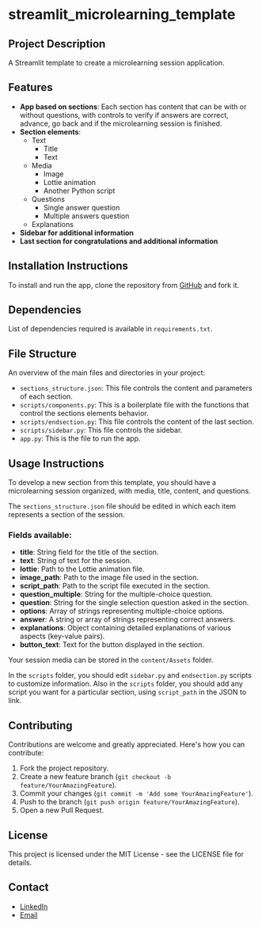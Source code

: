 # streamlit_microlearning_template

## Project Description
A Streamlit template to create a microlearning session application.

## Features
- **App based on sections**: Each section has content that can be with or without questions, with controls to verify if answers are correct, advance, go back and if the microlearning session is finished.
- **Section elements**:
  - Text
    - Title
    - Text
  - Media
    - Image
    - Lottie animation
    - Another Python script
  - Questions
    - Single answer question
    - Multiple answers question
  - Explanations
- **Sidebar for additional information**
- **Last section for congratulations and additional information**

## Installation Instructions
To install and run the app, clone the repository from [GitHub](https://github.com/benderpt/streamlit_microlearning_template) and fork it.

## Dependencies
List of dependencies required is available in `requirements.txt`.

## File Structure
An overview of the main files and directories in your project:

- `sections_structure.json`: This file controls the content and parameters of each section.
- `scripts/components.py`: This is a boilerplate file with the functions that control the sections elements behavior.
- `scripts/endsection.py`: This file controls the content of the last section.
- `scripts/sidebar.py`: This file controls the sidebar.
- `app.py`: This is the file to run the app.

## Usage Instructions
To develop a new section from this template, you should have a microlearning session organized, with media, title, content, and questions.

The `sections_structure.json` file should be edited in which each item represents a section of the session.

### Fields available:

- **title**: String field for the title of the section.
- **text**: String of text for the session.
- **lottie**: Path to the Lottie animation file.
- **image_path**: Path to the image file used in the section.
- **script_path**: Path to the script file executed in the section.
- **question_multiple**: String for the multiple-choice question.
- **question**: String for the single selection question asked in the section.
- **options**: Array of strings representing multiple-choice options.
- **answer**: A string or array of strings representing correct answers.
- **explanations**: Object containing detailed explanations of various aspects (key-value pairs).
- **button_text**: Text for the button displayed in the section.

Your session media can be stored in the `content/Assets` folder.

In the `scripts` folder, you should edit `sidebar.py` and `endsection.py` scripts to customize information. Also in the `scripts` folder, you should add any script you want for a particular section, using `script_path` in the JSON to link.

## Contributing

Contributions are welcome and greatly appreciated. Here's how you can contribute:

1. Fork the project repository.
2. Create a new feature branch (`git checkout -b feature/YourAmazingFeature`).
3. Commit your changes (`git commit -m 'Add some YourAmazingFeature'`).
4. Push to the branch (`git push origin feature/YourAmazingFeature`).
5. Open a new Pull Request.

## License

This project is licensed under the MIT License - see the LICENSE file for details.

## Contact

- [LinkedIn](https://www.linkedin.com/in/hugoalmeidamoreira/)
- [Email](mailto:hugoalmeidamoreira@gmail.com)
